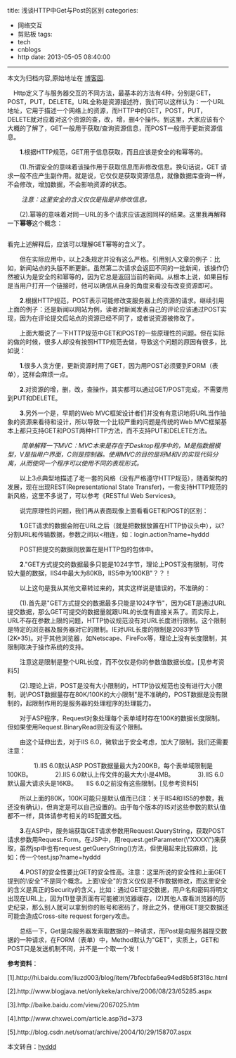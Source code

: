 title: 浅谈HTTP中Get与Post的区别
categories:
  - 网络交互
  - 剪贴板
tags:
  - tech
  - cnblogs
  - http
date: 2013-05-05 08:40:00
---

<div class="history-article">本文为归档内容,原始地址在 <a href="http://www.cnblogs.com/hustskyking/archive/2013/05/05/get-and-post.html" target="_blank">博客园</a>.</div>

<p>　Http定义了与服务器交互的不同方法，最基本的方法有4种，分别是GET，POST，PUT，DELETE。URL全称是资源描述符，我们可以这样认为：一个URL地址，它用于描述一个网络上的资源，而HTTP中的GET，POST，PUT，DELETE就对应着对这个资源的<span>查，改，增，删</span>4个操作。到这里，大家应该有个大概的了解了，GET一般用于<span>获取/查询</span>资源信息，而POST一般用于<span>更新</span>资源信息。</p>
<p>　　<span><strong>1</strong>.根据HTTP规范，GET用于信息获取，而且应该是安全的和幂等的。</span></p>
<p>　　(1).所谓安全的意味着该操作用于获取信息而非修改信息。换句话说，GET 请求一般不应产生副作用。就是说，它仅仅是获取资源信息，就像数据库查询一样，不会修改，增加数据，不会影响资源的状态。</p>
<p>　　<em>&nbsp;注意：这里安全的含义仅仅是指是非修改信息。</em></p>
<p>　　(2).幂等的意味着对同一URL的多个请求应该返回同样的结果。这里我再解释一下<span><strong>幂等</strong></span>这个概念：</p>

```　　幂等（idempotent、idempotence）是一个数学或计算机学概念，常见于抽象代数中。　　幂等有一下几种定义：　　对于单目运算，如果一个运算对于在范围内的所有的一个数多次进行该运算所得的结果和进行一次该运算所得的结果是一样的，那么我们就称该运算是幂等的。比如绝对值运算就是一个例子，在实数集中，有abs(a)=abs(abs(a))。　　对于双目运算，则要求当参与运算的两个值是等值的情况下，如果满足运算结果与参与运算的两个值相等，则称该运算幂等，如求两个数的最大值的函数，有在在实数集中幂等，即max(x,x)&nbsp;=&nbsp;x。
```

<p>看完上述解释后，应该可以理解GET幂等的含义了。</p>
<p>　　但在实际应用中，以上2条规定并没有这么严格。引用别人文章的例子：比如，新闻站点的头版不断更新。虽然第二次请求会返回不同的一批新闻，该操作仍然被认为是安全的和幂等的，因为它总是返回当前的新闻。从根本上说，如果目标是当用户打开一个链接时，他可以确信从自身的角度来看没有改变资源即可。</p>
<p>　　<span><strong>2</strong>.根据HTTP规范，POST表示可能修改变服务器上的资源的请求。</span>继续引用上面的例子：还是新闻以网站为例，读者对新闻发表自己的评论应该通过POST实现，因为在评论提交后站点的资源已经不同了，或者说资源被修改了。</p>


<p>　　上面大概说了一下HTTP规范中GET和POST的一些原理性的问题。但在实际的做的时候，很多人却没有按照HTTP规范去做，导致这个问题的原因有很多，比如说：</p>
<p>　　<span><strong>1</strong></span>.很多人贪方便，更新资源时用了GET，因为用POST必须要到FORM（表单），这样会麻烦一点。</p>
<p>　　<span><strong>2</strong></span>.对资源的增，删，改，查操作，其实都可以通过GET/POST完成，不需要用到PUT和DELETE。</p>
<p>　　<span><strong>3</strong></span>.另外一个是，早期的Web MVC框架设计者们并<span>没有有意识地将URL当作抽象的资源来看待和设计</span>，所以导致一个比较严重的问题是传统的Web MVC框架基本上都只支持GET和POST两种HTTP方法，而不支持PUT和DELETE方法。</p>
<p>&nbsp;　　<em>简单解释一下MVC：MVC本来是存在于Desktop程序中的，M是指数据模型，V是指用户界面，C则是控制器。使用MVC的目的是将M和V的实现代码分离，从而使同一个程序可以使用不同的表现形式。</em></p>
<p>　　以上3点典型地描述了老一套的风格（没有严格遵守HTTP规范），随着架构的发展，现在出现REST(Representational State Transfer)，一套支持HTTP规范的新风格，这里不多说了，可以参考《RESTful Web Services》。</p>


<p>　　说完原理性的问题，我们再从<span>表面现像上面看看GET和POST的区别</span>：</p>
<p>　　<span><strong>1</strong></span>.GET请求的数据会附在URL之后（就是把数据放置在HTTP协议头中），以?分割URL和传输数据，参数之间以<相连，如：login.action?name=hyddd<password=idontknow<verify=%E4%BD%A0%E5%A5%BD。如果数据是英文字母/数字，原样发送，如果是空格，转换为+，如果是中文/其他字符，则直接把字符串用BASE64加密，得出如：%E4%BD%A0%E5%A5%BD，其中％XX中的XX为该符号以16进制表示的ASCII。</p>
<p>　　POST把提交的数据则放置在是HTTP包的包体中。</p>
<p>　　<span><strong>2</strong></span>."GET方式提交的数据最多只能是1024字节，理论上POST没有限制，可传较大量的数据，IIS4中最大为80KB，IIS5中为100KB"？？！</p>
<p>　　以上这句是我从其他文章转过来的，其实这样说是错误的，不准确的：</p>
<p>　　(1).首先是"GET方式提交的数据最多只能是1024字节"，因为GET是通过URL提交数据，那么GET可提交的数据量就跟URL的长度有直接关系了。而实际上，<span>URL不存在参数上限的问题，HTTP协议规范没有对URL长度进行限制</span>。这个限制是特定的浏览器及服务器对它的限制。IE对URL长度的限制是2083字节(2K+35)。对于其他浏览器，如Netscape、FireFox等，理论上没有长度限制，其限制取决于操作系统的支持。</p>
<p>　　注意这是限制是整个URL长度，而不仅仅是你的参数值数据长度。[见参考资料5]</p>
<p>　　(2).理论上讲，<span>POST是没有大小限制的，HTTP协议规范也没有进行大小限制</span>，说\POST数据量存在80K/100K的大小限制"是不准确的，POST数据是没有限制的，起限制作用的是服务器的处理程序的处理能力。</p>
<p>　　对于ASP程序，Request对象处理每个表单域时存在100K的数据长度限制。但如果使用Request.BinaryRead则没有这个限制。</p>
<p>　　由这个延伸出去，对于IIS 6.0，微软出于安全考虑，加大了限制。我们还需要注意：</p>
<p>　　　　 1).IIS 6.0默认ASP POST数据量最大为200KB，每个表单域限制是100KB。　　　　 2).IIS 6.0默认上传文件的最大大小是4MB。　　　　 3).IIS 6.0默认最大请求头是16KB。　　IIS 6.0之前没有这些限制。[见参考资料5]</p>
<p>　　所以上面的80K，100K可能只是默认值而已(注：关于IIS4和IIS5的参数，我还没有确认)，但肯定是可以自己设置的。由于每个版本的IIS对这些参数的默认值都不一样，具体请参考相关的IIS配置文档。</p>
<p>　　<span><strong>3</strong></span>.在ASP中，服务端获取GET请求参数用Request.QueryString，获取POST请求参数用Request.Form。在JSP中，用request.getParameter(\"XXXX\")来获取，虽然jsp中也有request.getQueryString()方法，但使用起来比较麻烦，比如：传一个test.jsp?name=hyddd<password=hyddd，用request.getQueryString()得到的是：name=hyddd<password=hyddd。在PHP中，可以用$_GET和$_POST分别获取GET和POST中的数据，而$_REQUEST则可以获取GET和POST两种请求中的数据。值得注意的是，JSP中使用request和PHP中使用$_REQUEST都会有隐患，这个下次再写个文章总结。</p>
<p>　　<span><strong>4</strong></span>.POST的安全性要比GET的安全性高。注意：这里所说的安全性和上面GET提到的\安全"不是同个概念。上面\安全"的含义仅仅是不作数据修改，而这里安全的含义是真正的Security的含义，比如：通过GET提交数据，用户名和密码将明文出现在URL上，因为(1)登录页面有可能被浏览器缓存，(2)其他人查看浏览器的历史纪录，那么别人就可以拿到你的账号和密码了，除此之外，使用GET提交数据还可能会造成Cross-site request forgery攻击。</p>
<p>　　总结一下，<span>Get</span>是向服务器发索取数据的一种<span>请求</span>，而<span>Post</span>是向服务器提交数据的一种<span>请求</span>，在FORM（表单）中，Method默认为"GET"，实质上，GET和POST只是发送机制不同，并不是一个取一个发！</p>


<p><strong>参考资料</strong>：</p>
<p>[1].http://hi.baidu.com/liuzd003/blog/item/7bfecbfa6ea94ed8b58f318c.html</p>
<p>[2].http://www.blogjava.net/onlykeke/archive/2006/08/23/65285.aspx</p>
<p>[3].http://baike.baidu.com/view/2067025.htm</p>
<p>[4].http://www.chxwei.com/article.asp?id=373</p>
<p>[5].http://blog.csdn.net/somat/archive/2004/10/29/158707.aspx</p>


<p>本文转自：<a href="http://www.cnblogs.com/hyddd/archive/2009/03/31/1426026.html" target="_blank">hyddd</a></p>